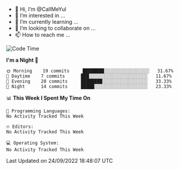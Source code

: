 - 👋 Hi, I’m @CallMeYul
- 👀 I’m interested in ...
- 🌱 I’m currently learning ...
- 💞️ I’m looking to collaborate on ...
- 📫 How to reach me ...

<!---
CallMeYul/CallMeYul is a ✨ special ✨ repository because its `README.md` (this file) appears on your GitHub profile.
You can click the Preview link to take a look at your changes.
--->

<!--START_SECTION:waka-->
![Code Time](http://img.shields.io/badge/Code%20Time-43%20hrs%207%20mins-blue)

**I'm a Night 🦉** 

```text
🌞 Morning    19 commits     ████████░░░░░░░░░░░░░░░░░   31.67% 
🌆 Daytime    7 commits      ███░░░░░░░░░░░░░░░░░░░░░░   11.67% 
🌃 Evening    20 commits     ████████░░░░░░░░░░░░░░░░░   33.33% 
🌙 Night      14 commits     █████░░░░░░░░░░░░░░░░░░░░   23.33%

```


📊 **This Week I Spent My Time On** 

```text
💬 Programming Languages: 
No Activity Tracked This Week

🔥 Editors: 
No Activity Tracked This Week

💻 Operating System: 
No Activity Tracked This Week

```


 Last Updated on 24/09/2022 18:48:07 UTC
<!--END_SECTION:waka-->
